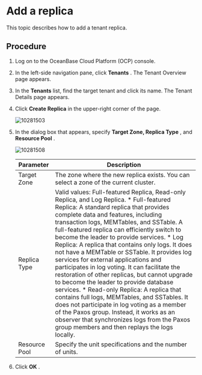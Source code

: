 Add a replica 
==================================

This topic describes how to add a tenant replica. 

Procedure 
------------------------------

1. Log on to the OceanBase Cloud Platform (OCP) console.

   

2. In the left-side navigation pane, click **Tenants** . The Tenant Overview page appears.

   

3. In the **Tenants** list, find the target tenant and click its name. The Tenant Details page appears.

   

4. Click **Create Replica** in the upper-right corner of the page. 

   ![10281503](https://help-static-aliyun-doc.aliyuncs.com/assets/img/en-US/5625306461/p345364.png)
   

5. In the dialog box that appears, specify **Target Zone, Replica Type** , and **Resource Pool** .

   ![10281508](https://help-static-aliyun-doc.aliyuncs.com/assets/img/en-US/5625306461/p345371.png)
   

   |   Parameter   |                                                                                                                                                                                                                                                                                                                                                                                                                                                                                                                  Description                                                                                                                                                                                                                                                                                                                                                                                                                                                                                                                   |
   |---------------|------------------------------------------------------------------------------------------------------------------------------------------------------------------------------------------------------------------------------------------------------------------------------------------------------------------------------------------------------------------------------------------------------------------------------------------------------------------------------------------------------------------------------------------------------------------------------------------------------------------------------------------------------------------------------------------------------------------------------------------------------------------------------------------------------------------------------------------------------------------------------------------------------------------------------------------------------------------------------------------------------------------------------------------------|
   | Target Zone   | The zone where the new replica exists. You can select a zone of the current cluster.                                                                                                                                                                                                                                                                                                                                                                                                                                                                                                                                                                                                                                                                                                                                                                                                                                                                                                                                                           |
   | Replica Type  | Valid values: Full-featured Replica, Read-only Replica, and Log Replica.  * Full-featured Replica: A standard replica that provides complete data and features, including transaction logs, MEMTables, and SSTable. A full-featured replica can efficiently switch to become the leader to provide services.   * Log Replica: A replica that contains only logs. It does not have a MEMTable or SSTable. It provides log services for external applications and participates in log voting. It can facilitate the restoration of other replicas, but cannot upgrade to become the leader to provide database services.   * Read-only Replica: A replica that contains full logs, MEMTables, and SSTables. It does not participate in log voting as a member of the Paxos group. Instead, it works as an observer that synchronizes logs from the Paxos group members and then replays the logs locally.    |
   | Resource Pool | Specify the unit specifications and the number of units.                                                                                                                                                                                                                                                                                                                                                                                                                                                                                                                                                                                                                                                                                                                                                                                                                                                                                                                                                                                       |

   

6. Click **OK** .

   



